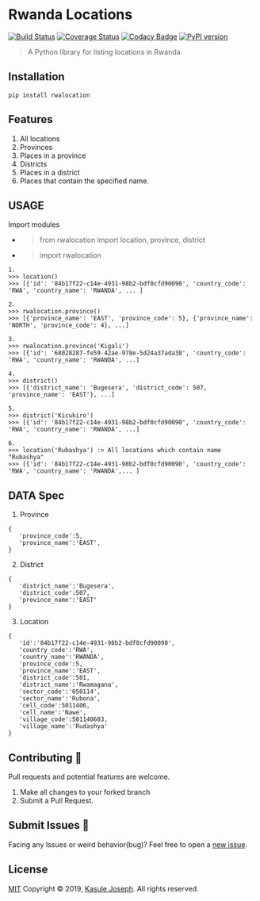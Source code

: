 # Rwanda Locations 
[![Build Status](https://travis-ci.com/Kasulejoseph/Ahantu.svg?branch=master)](https://travis-ci.com/Kasulejoseph/Ahantu)
[![Coverage Status](https://coveralls.io/repos/github/Kasulejoseph/Ahantu/badge.svg?branch=tests)](https://coveralls.io/github/Kasulejoseph/Ahantu?branch=tests)
[![Codacy Badge](https://api.codacy.com/project/badge/Grade/8e6d206d92344ce881cc29241dea1929)](https://www.codacy.com/manual/Kasulejoseph/Ahantu?utm_source=github.com&amp;utm_medium=referral&amp;utm_content=Kasulejoseph/Ahantu&amp;utm_campaign=Badge_Grade)
[![PyPI version](https://badge.fury.io/py/rwalocation.svg)](https://badge.fury.io/py/rwalocation)
> A Python library for listing locations in Rwanda 

## Installation
```
pip install rwalocation
```
## Features
1. All locations
2. Provinces
3. Places in a province
4. Districts
5. Places in a district
6. Places that contain the specified name.
## USAGE
Import modules
* >from rwalocation import location, province, district
* >import rwalocation
```
1.
>>> location()
>>> [{'id': '84b17f22-c14e-4931-98b2-bdf0cfd90090', 'country_code': 'RWA', 'country_name': 'RWANDA', ... ]

2.
>>> rwalocation.province()
>>> [{'province_name': 'EAST', 'province_code': 5}, {'province_name': 'NORTH', 'province_code': 4}, ...]

3. 
>>> rwalocation.province('Kigali')
>>> [{'id': '68028287-fe59-42ae-978e-5d24a37ada38', 'country_code': 'RWA', 'country_name': 'RWANDA', ...]

4.
>>> district()
>>> [{'district_name': 'Bugesera', 'district_code': 507, 'province_name': 'EAST'}, ...]

5.
>>> district('Kicukiro')
>>> [{'id': '84b17f22-c14e-4931-98b2-bdf0cfd90090', 'country_code': 'RWA', 'country_name': 'RWANDA', ...]

6.
>>> location('Rubashya') :> All locations which contain name "Rubashya"
>>> [{'id': '84b17f22-c14e-4931-98b2-bdf0cfd90090', 'country_code': 'RWA', 'country_name': 'RWANDA',... ]
```

## DATA Spec
1. Province
```
{ 
   'province_code':5,
   'province_name':'EAST',
}
```
2. District
```
{ 
   'district_name':'Bugesera',
   'district_code':507,
   'province_name':'EAST'
}
```
3. Location
```
{ 
   'id':'84b17f22-c14e-4931-98b2-bdf0cfd90090',
   'country_code':'RWA',
   'country_name':'RWANDA',
   'province_code':5,
   'province_name':'EAST',
   'district_code':501,
   'district_name':'Rwamagana',
   'sector_code':'050114',
   'sector_name':'Rubona',
   'cell_code':5011406,
   'cell_name':'Nawe',
   'village_code':501140603,
   'village_name':'Rudashya'
}
```

## Contributing 🙏
Pull requests and potential features are welcome.
1. Make all changes to your forked branch
2. Submit a Pull Request.

## Submit Issues 🐛
Facing any Issues or weird behavior(bug)? Feel free to open a [new issue](https://github.com/Kasulejoseph/Ahantu/issues/new).

## License
[MIT](http://opensource.org/licenses/MIT)
Copyright &copy; 2019, [Kasule Joseph](https://github.com/Kasulejoseph). All rights reserved.
